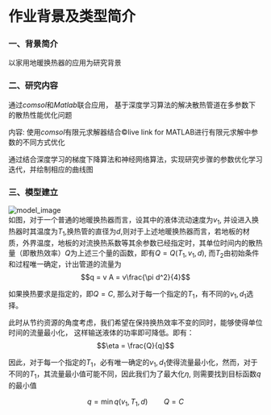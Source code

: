 # 作业背景及类型简介

### 一、背景简介

以家用地暖换热器的应用为研究背景

### 二、研究内容

通过*comsol*和*Matlab*联合应用， 基于深度学习算法的解决散热管道在多参数下的散热性能优化问题

内容: 使用*comsol*有限元求解器结合&copy;live link for MATLAB进行有限元求解中参数的不同方式优化

通过结合深度学习的梯度下降算法和神经网络算法，实现研究步骤的参数优化学习迭代，并绘制相应的曲线图  

### 三、模型建立
![model_image](https://user-images.githubusercontent.com/94303203/205803934-8e31d3da-a13a-48d6-a6d4-5657fdc7ec2a.jpg)  
如图，对于一个普通的地暖换热器而言，设其中的液体流动速度为$v_1$,  并设进入换热器时其温度为$T_1$,换热管的直径为$d$,则对于上述地暖换热器而言，若地板的材质，外界温度，地板的对流换热系数等其余参数已经指定时，其单位时间内的散热量（即散热效率）$Q$为上述三个量的函数，即有$Q = Q(T_1,v_1,d)$, 而$T_2$由初始条件和过程唯一确定，计出管道的流量为
$$q = v A = v\frac{\pi d^2}{4}$$

如果换热要求是指定的，即$Q = C$, 那么对于每一个指定的$T_1$，有不同的$v_1,d_1$选择。  

此时从节约资源的角度考虑，我们希望在保持换热效率不变的同时，能够使得单位时间的流量最小化， 这样输送液体的功率即可降低。即有：
$$\eta = \frac{Q}{q}$$

因此，对于每一个指定的$T_1$，必有唯一确定的$v_1,d_1$使得流量最小化，然而，对于不同的$T_1$，其流量最小值可能不同，因此我们为了最大化$\eta$, 则需要找到目标函数$q$的最小值

$$q = \min q(v_1, T_1, d)  \qquad Q = C$$
